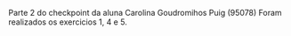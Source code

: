 Parte 2 do checkpoint da aluna Carolina Goudromihos Puig (95078) 
Foram realizados os exercicios 1, 4 e 5.
